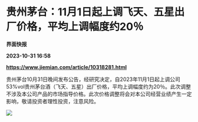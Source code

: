 # 贵州茅台：11月1日起上调飞天、五星出厂价格，平均上调幅度约20％
**界面快报**

**2023-10-31 16:58**

**https://www.jiemian.com/article/10318281.html**

贵州茅台10月31日晚间发布公告，经研究决定，自2023年11月1日起上调公司53%vol贵州茅台酒（飞天、五星）出厂价格，平均上调幅度约为20％。此次调整不涉及本公司产品的市场指导价格。此次价格调整将会对本公司经营业绩产生一定影响，敬请投资者理性投资，注意风险。

![](https://img1.jiemian.com/101/original/20231031/169876779011142300_a700xH.png)